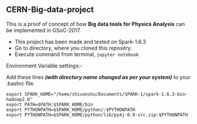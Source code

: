 ## CERN-Big-data-project
This is a proof of concept of how **Big data tools for Physics Analysis** can be implemented in GSoC-2017.

 - This project has been made and tested on Spark-1.6.3
 - Go to directory, where you cloned this repositry.
 - Execute command from terminal, ```jupyter notebook```


Environment Variable settings:-

Add these lines ***(with directory name changed as per your system)*** to your .bashrc file.
```
export SPARK_HOME="/home/shivanshu/Documents/SPARK-1/spark-1.6.3-bin-hadoop2.6"
export PATH=$PATH:$SPARK_HOME/bin
export PYTHONPATH=$SPARK_HOME/python/:$PYTHONPATH
export PYTHONPATH=$SPARK_HOME/python/lib/py4j-0.9-src.zip:$PYTHONPATH
```

